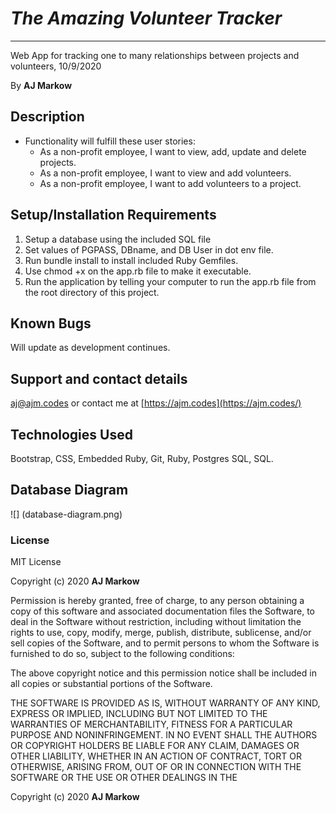 # _The Amazing Volunteer Tracker_

---

Web App for tracking one to many relationships between projects and volunteers, 10/9/2020

By **AJ Markow**

## Description

- Functionality will fulfill these user stories:
  - As a non-profit employee, I want to view, add, update and delete projects.
  - As a non-profit employee, I want to view and add volunteers.
  - As a non-profit employee, I want to add volunteers to a project.

## Setup/Installation Requirements

1. Setup a database using the included SQL file
2. Set values of PGPASS, DBname, and DB User in dot env file.
3. Run bundle install to install included Ruby Gemfiles.
4. Use chmod +x on the app.rb file to make it executable.
5. Run the application by telling your computer to run the app.rb file from the root directory of this project.

## Known Bugs

Will update as development continues.

## Support and contact details

[aj@ajm.codes](mailto:aj@ajm.codes) or contact me at [https://ajm.codes](https://ajm.codes/)

## Technologies Used

Bootstrap, CSS, Embedded Ruby, Git, Ruby, Postgres SQL, SQL.

## Database Diagram

![] (database-diagram.png)

### License

MIT License

Copyright (c) 2020 **AJ Markow**

Permission is hereby granted, free of charge, to any person obtaining a copy
of this software and associated documentation files the Software, to deal
in the Software without restriction, including without limitation the rights
to use, copy, modify, merge, publish, distribute, sublicense, and/or sell
copies of the Software, and to permit persons to whom the Software is
furnished to do so, subject to the following conditions:

The above copyright notice and this permission notice shall be included in all
copies or substantial portions of the Software.

THE SOFTWARE IS PROVIDED AS IS, WITHOUT WARRANTY OF ANY KIND, EXPRESS OR
IMPLIED, INCLUDING BUT NOT LIMITED TO THE WARRANTIES OF MERCHANTABILITY,
FITNESS FOR A PARTICULAR PURPOSE AND NONINFRINGEMENT. IN NO EVENT SHALL THE
AUTHORS OR COPYRIGHT HOLDERS BE LIABLE FOR ANY CLAIM, DAMAGES OR OTHER
LIABILITY, WHETHER IN AN ACTION OF CONTRACT, TORT OR OTHERWISE, ARISING FROM,
OUT OF OR IN CONNECTION WITH THE SOFTWARE OR THE USE OR OTHER DEALINGS IN THE

Copyright (c) 2020 **AJ Markow**
